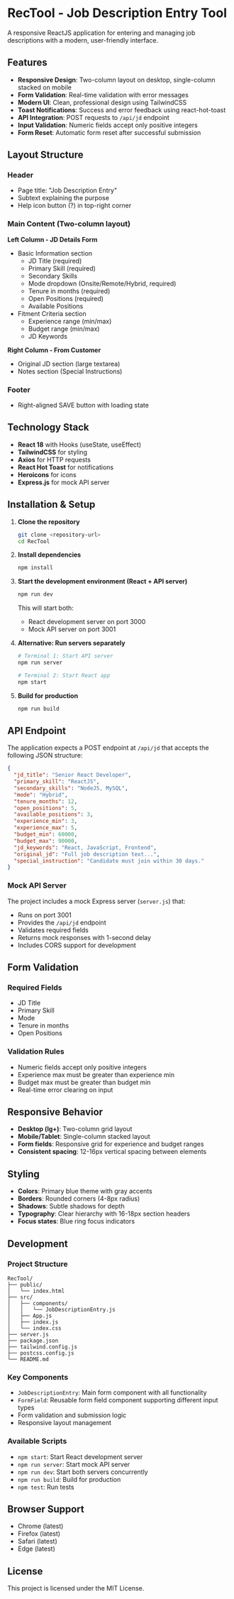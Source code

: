 # RecTool - Job Description Entry Tool

A responsive ReactJS application for entering and managing job descriptions with a modern, user-friendly interface.

## Features

- **Responsive Design**: Two-column layout on desktop, single-column stacked on mobile
- **Form Validation**: Real-time validation with error messages
- **Modern UI**: Clean, professional design using TailwindCSS
- **Toast Notifications**: Success and error feedback using react-hot-toast
- **API Integration**: POST requests to `/api/jd` endpoint
- **Input Validation**: Numeric fields accept only positive integers
- **Form Reset**: Automatic form reset after successful submission

## Layout Structure

### Header
- Page title: "Job Description Entry"
- Subtext explaining the purpose
- Help icon button (?) in top-right corner

### Main Content (Two-column layout)
**Left Column - JD Details Form**
- Basic Information section
  - JD Title (required)
  - Primary Skill (required)
  - Secondary Skills
  - Mode dropdown (Onsite/Remote/Hybrid, required)
  - Tenure in months (required)
  - Open Positions (required)
  - Available Positions
- Fitment Criteria section
  - Experience range (min/max)
  - Budget range (min/max)
  - JD Keywords

**Right Column - From Customer**
- Original JD section (large textarea)
- Notes section (Special Instructions)

### Footer
- Right-aligned SAVE button with loading state

## Technology Stack

- **React 18** with Hooks (useState, useEffect)
- **TailwindCSS** for styling
- **Axios** for HTTP requests
- **React Hot Toast** for notifications
- **Heroicons** for icons
- **Express.js** for mock API server

## Installation & Setup

1. **Clone the repository**
   ```bash
   git clone <repository-url>
   cd RecTool
   ```

2. **Install dependencies**
   ```bash
   npm install
   ```

3. **Start the development environment (React + API server)**
   ```bash
   npm run dev
   ```
   
   This will start both:
   - React development server on port 3000
   - Mock API server on port 3001

4. **Alternative: Run servers separately**
   ```bash
   # Terminal 1: Start API server
   npm run server
   
   # Terminal 2: Start React app
   npm start
   ```

5. **Build for production**
   ```bash
   npm run build
   ```

## API Endpoint

The application expects a POST endpoint at `/api/jd` that accepts the following JSON structure:

```json
{
  "jd_title": "Senior React Developer",
  "primary_skill": "ReactJS",
  "secondary_skills": "NodeJS, MySQL",
  "mode": "Hybrid",
  "tenure_months": 12,
  "open_positions": 5,
  "available_positions": 3,
  "experience_min": 3,
  "experience_max": 5,
  "budget_min": 60000,
  "budget_max": 90000,
  "jd_keywords": "React, JavaScript, Frontend",
  "original_jd": "Full job description text...",
  "special_instruction": "Candidate must join within 30 days."
}
```

### Mock API Server

The project includes a mock Express server (`server.js`) that:
- Runs on port 3001
- Provides the `/api/jd` endpoint
- Validates required fields
- Returns mock responses with 1-second delay
- Includes CORS support for development

## Form Validation

### Required Fields
- JD Title
- Primary Skill
- Mode
- Tenure in months
- Open Positions

### Validation Rules
- Numeric fields accept only positive integers
- Experience max must be greater than experience min
- Budget max must be greater than budget min
- Real-time error clearing on input

## Responsive Behavior

- **Desktop (lg+)**: Two-column grid layout
- **Mobile/Tablet**: Single-column stacked layout
- **Form fields**: Responsive grid for experience and budget ranges
- **Consistent spacing**: 12-16px vertical spacing between elements

## Styling

- **Colors**: Primary blue theme with gray accents
- **Borders**: Rounded corners (4-8px radius)
- **Shadows**: Subtle shadows for depth
- **Typography**: Clear hierarchy with 16-18px section headers
- **Focus states**: Blue ring focus indicators

## Development

### Project Structure
```
RecTool/
├── public/
│   └── index.html
├── src/
│   ├── components/
│   │   └── JobDescriptionEntry.js
│   ├── App.js
│   ├── index.js
│   └── index.css
├── server.js
├── package.json
├── tailwind.config.js
├── postcss.config.js
└── README.md
```

### Key Components
- `JobDescriptionEntry`: Main form component with all functionality
- `FormField`: Reusable form field component supporting different input types
- Form validation and submission logic
- Responsive layout management

### Available Scripts
- `npm start`: Start React development server
- `npm run server`: Start mock API server
- `npm run dev`: Start both servers concurrently
- `npm run build`: Build for production
- `npm test`: Run tests

## Browser Support

- Chrome (latest)
- Firefox (latest)
- Safari (latest)
- Edge (latest)

## License

This project is licensed under the MIT License. 